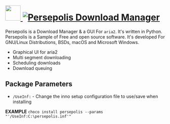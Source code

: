 # [<img src="https://cdn.rawgit.com/AdmiringWorm/chocolatey-packages/3554a55bc504ae59e3e90c1bf38925e6decc1354/automatic/persepolis/icons/128x128.png" height="48" width="48" /> ![Persepolis Download Manager](https://img.shields.io/chocolatey/v/persepolis.svg?label=Persepolis%20Download%20Manager&style=for-the-badge)](https://chocolatey.org/packages/persepolis)

Persepolis is a Download Manager & a GUI For `aria2`. It's written in Python. Persepolis is a Sample of Free and open source software. It's developed For GNU/Linux Distributions, BSDs, macOS and Microsoft Windows.

- Graphical UI for aria2
- Multi segment downloading
- Scheduling downloads
- Download queuing

## Package Parameters

- `/UseInf:` - Change the inno setup configuration file to use/save when installing

**EXAMPLE**
`choco install persepolis --params "'/UseInf:C:\persepolis.inf'"`
